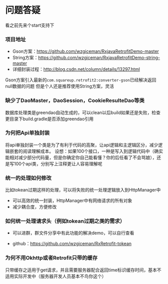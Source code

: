 # 问题答疑

看之前先来个start支持下

### 项目地址

* Gson方案：https://github.com/wzgiceman/RxjavaRetrofitDemo-master
* String方案：https://github.com/wzgiceman/RxjavaRetrofitDemo-string-master
* 详细封装过程：http://blog.csdn.net/column/details/13297.html

Gson方案引入最新的`com.squareup.retrofit2:converter-gson`已经解决返回null数据的问题
但是个人还是推荐使用String方案，灵活


### 缺少了DaoMaster，DaoSession，CookieResulteDao等类

数据库处理类是greendao自动生成的，可以clean以后build如果还是失败，检查更目录下build.gradle是否添加greendao引用




### 为何把Api单独封装

将api单独封装一个类是为了有利于代码的高聚，让api逻辑和主逻辑区分，减少逻辑嵌套的阅读理解成本。
设想：如果100个接口，一种是写入到逻辑代码中（确实能相对减少部分代码量，但是你确定你自己能看懂？你的后任看了不会骂娘），还是写100个api类，分别写上注释更让人容易理解呢


### 统一的处理如何修改

比如tokean过期这样的处理，可以将失败的统一处理逻辑放入到HttpManager中

* 可以高效的统一封装，HttpManager中有网络请求的所有对象
* 减少耦合度，方便修改


### 如何统一处理请求头（例如tokean过期之类的需求）

* 可以进群，群文件分享中有此功能的解决demo，可以自行查看

* github：https://github.com/wzgiceman/RxRetrofit-tokean


### 为何不用Okhttp或者Retrofit只带的缓存

只带缓存之适用于get请求，并且需要服务器配合返回time标识缓存时间，基本不适用实际开发中（服务器开发人员基本不鸟你这个）




